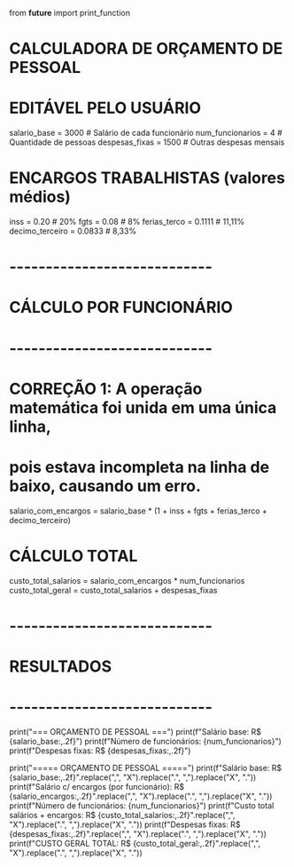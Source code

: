 from __future__ import print_function
# CALCULADORA DE ORÇAMENTO DE PESSOAL

# EDITÁVEL PELO USUÁRIO
salario_base = 3000 # Salário de cada funcionário
num_funcionarios = 4 # Quantidade de pessoas
despesas_fixas = 1500 # Outras despesas mensais

# ENCARGOS TRABALHISTAS (valores médios)
inss = 0.20 # 20%
fgts = 0.08 # 8%
ferias_terco = 0.1111 # 11,11%
decimo_terceiro = 0.0833 # 8,33%

# ----------------------------
# CÁLCULO POR FUNCIONÁRIO
# ----------------------------
# CORREÇÃO 1: A operação matemática foi unida em uma única linha,
# pois estava incompleta na linha de baixo, causando um erro.
salario_com_encargos = salario_base * (1 + inss + fgts + ferias_terco + decimo_terceiro)

# CÁLCULO TOTAL
custo_total_salarios = salario_com_encargos * num_funcionarios
custo_total_geral = custo_total_salarios + despesas_fixas

# ----------------------------
# RESULTADOS
# ----------------------------
print("=== ORÇAMENTO DE PESSOAL ===")
print(f"Salário base: R$ {salario_base:,.2f}")
print(f"Número de funcionários: {num_funcionarios}")
print(f"Despesas fixas: R$ {despesas_fixas:,.2f}")

print("===== ORÇAMENTO DE PESSOAL =====")
print(f"Salário base: R$ {salario_base:,.2f}".replace(",", "X").replace(".", ",").replace("X", "."))
print(f"Salário c/ encargos (por funcionário): R$ {salario_encargos:,.2f}".replace(",", "X").replace(".", ",").replace("X", "."))
print(f"Número de funcionários: {num_funcionarios}")
print(f"Custo total salários + encargos: R$ {custo_total_salarios:,.2f}".replace(",", "X").replace(".", ",").replace("X", "."))
print(f"Despesas fixas: R$ {despesas_fixas:,.2f}".replace(",", "X").replace(".", ",").replace("X", "."))
print(f"CUSTO GERAL TOTAL: R$ {custo_total_geral:,.2f}".replace(",", "X").replace(".", ",").replace("X", "."))
